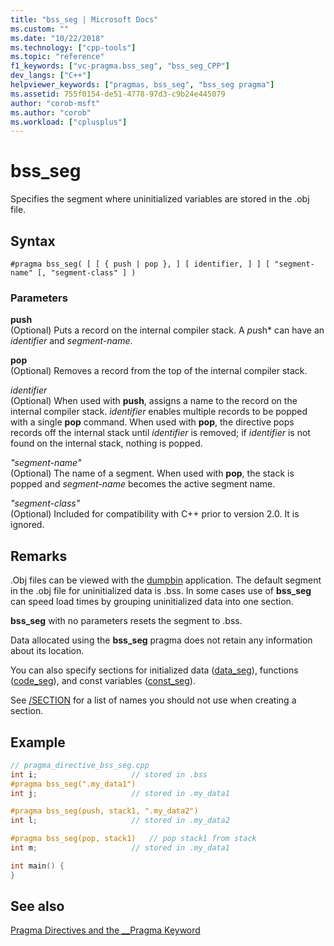 ```yaml
---
title: "bss_seg | Microsoft Docs"
ms.custom: ""
ms.date: "10/22/2018"
ms.technology: ["cpp-tools"]
ms.topic: "reference"
f1_keywords: ["vc-pragma.bss_seg", "bss_seg_CPP"]
dev_langs: ["C++"]
helpviewer_keywords: ["pragmas, bss_seg", "bss_seg pragma"]
ms.assetid: 755f0154-de51-4778-97d3-c9b24e445079
author: "corob-msft"
ms.author: "corob"
ms.workload: ["cplusplus"]
---
```

# bss_seg

Specifies the segment where uninitialized variables are stored in the .obj file.

## Syntax

```
#pragma bss_seg( [ [ { push | pop }, ] [ identifier, ] ] [ "segment-name" [, "segment-class" ] )
```

### Parameters

**push**<br/>
(Optional) Puts a record on the internal compiler stack. A *pu*sh* can have an *identifier* and *segment-name*.

**pop**<br/>
(Optional) Removes a record from the top of the internal compiler stack.

*identifier*<br/>
(Optional) When used with **push**, assigns a name to the record on the internal compiler stack. *identifier* enables multiple records to be popped with a single **pop** command. When used with **pop**, the directive pops records off the internal stack until *identifier* is removed; if *identifier* is not found on the internal stack, nothing is popped.

*"segment-name"*<br/>
(Optional) The name of a segment. When used with **pop**, the stack is popped and *segment-name* becomes the active segment name.

*"segment-class"*<br/>
(Optional) Included for compatibility with C++ prior to version 2.0. It is ignored.

## Remarks

.Obj files can be viewed with the [dumpbin](../build/reference/dumpbin-command-line.md) application. The default segment in the .obj file for uninitialized data is .bss. In some cases use of **bss_seg** can speed load times by grouping uninitialized data into one section.

**bss_seg** with no parameters resets the segment to .bss.

Data allocated using the **bss_seg** pragma does not retain any information about its location.

You can also specify sections for initialized data ([data_seg](../preprocessor/data-seg.md)), functions ([code_seg](../preprocessor/code-seg.md)), and const variables ([const_seg](../preprocessor/const-seg.md)).

See [/SECTION](../build/reference/section-specify-section-attributes.md) for a list of names you should not use when creating a section.

## Example

```cpp
// pragma_directive_bss_seg.cpp
int i;                     // stored in .bss
#pragma bss_seg(".my_data1")
int j;                     // stored in .my_data1

#pragma bss_seg(push, stack1, ".my_data2")
int l;                     // stored in .my_data2

#pragma bss_seg(pop, stack1)   // pop stack1 from stack
int m;                     // stored in .my_data1

int main() {
}
```

## See also

[Pragma Directives and the __Pragma Keyword](../preprocessor/pragma-directives-and-the-pragma-keyword.md)
